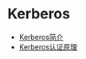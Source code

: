 # Kerberos

* [Kerberos简介](/linux_basic/kerberos/kerberosjian-jie.md)
* [Kerberos认证原理](/linux_basic/kerberos/kerberosren-zheng-yuan-li.md)
